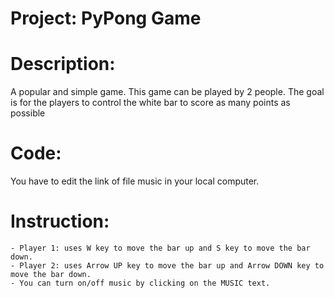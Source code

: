 # Project: PyPong Game

# Description:
A popular and simple game. This game can be played by 2 people. The goal is for the players to control the white bar to score as many points as possible

# Code:
You have to edit the link of file music in your local computer.

# Instruction:
    - Player 1: uses W key to move the bar up and S key to move the bar down. 
    - Player 2: uses Arrow UP key to move the bar up and Arrow DOWN key to move the bar down.
    - You can turn on/off music by clicking on the MUSIC text.